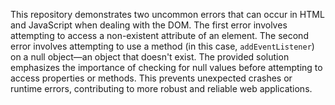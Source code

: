 This repository demonstrates two uncommon errors that can occur in HTML and JavaScript when dealing with the DOM. The first error involves attempting to access a non-existent attribute of an element.  The second error involves attempting to use a method (in this case, `addEventListener`) on a null object—an object that doesn't exist.  The provided solution emphasizes the importance of checking for null values before attempting to access properties or methods.  This prevents unexpected crashes or runtime errors, contributing to more robust and reliable web applications.